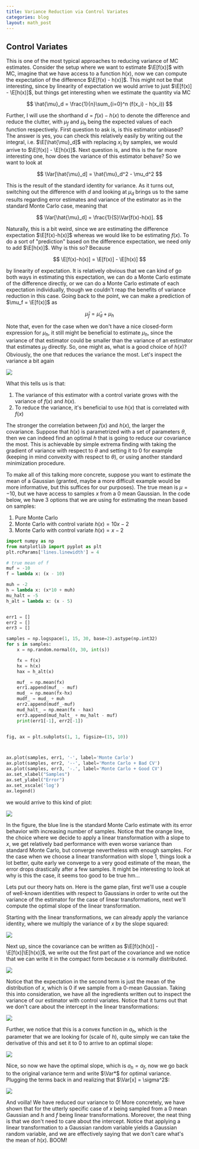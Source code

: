 ```yaml
---
title: Variance Reduction via Control Variates
categories: blog
layout: math_post
---
```

## Control Variates

This is one of the most typical approaches to reducing variance of MC estimates. Consider the setup where we want to estimate $\E[f(x)]$ with MC, imagine that we have access to a function $h(x)$, now we can compute the expectation of the difference $\E[f(x) - h(x)]$. This might not be that interesting, since by linearity of expectation we would arrive to just $\E[f(x)] - \E[h(x)]$, but things get interesting when we estimate the quantity via MC

$$
\hat{\mu}_d = \frac{1}{n}\sum_{i=0}^n (f(x_i) - h(x_i))
$$

Further, I will use the shorthand $d = f(x) - h(x)$ to denote the difference and reduce the clutter, with $\mu_f$ and $\mu_h$ being the expected values of each function respectively. First question to ask is, is this estimator unbiased? The answer is yes, you can check this relatively easily by writing out the integral, i.e. $\E[\hat{\mu}_d]$ with replacing $x_i$ by samples, we would arrive to $\E[f(x)] - \E[h(x)]$. Next question is, and this is the far more interesting one, how does the variance of this estimator behave? So we want to look at

$$
\Var[\hat{\mu}_d] = \hat{\mu}_d^2 - \mu_d^2
$$

This is the result of the standard identity for variance. As it turns out, switching out the difference with $d$ and looking at $\mu_d$ brings us to the same results regarding error estimates and variance of the estimator as in the standard Monte Carlo case, meaning that

$$
\Var[\hat{\mu}_d] = \frac{1}{S}\Var[f(x)-h(x)].
$$

Naturally, this is a bit weird, since we are estimating the difference expectation  $\E[f(x)-h(x)]$ whereas we would like to be estimating $f(x)$. To do a sort of "prediction" based on the difference expectation, we need only to add $\E[h(x)]$. Why is this so? Because

$$
\E[f(x)-h(x)] = \E[f(x)] - \E[h(x)]
$$

by linearity of expectation. It is relatively obvious that we can kind of go both ways in estimating this expectation, we can do a Monte Carlo estimate of the difference directly, or we can do a Monte Carlo estimate of each expectation individually, though we couldn't reap the benefits of variance reduction in this case. Going back to the point, we can make a prediction of $\mu_f = \E[f(x)]$ as 

$$
\hat{\mu}_f = \hat{\mu}_d + \mu_h  
$$

Note that, even for the case when we don't have a nice closed-form expression for $\mu_h$, it still might be beneficial to estimate $\mu_h$, since the variance of that estimator could be smaller than the variance of an estimator that estimates $\mu_f$ directly. So, one might as, what is a good choice of $h(x)$? Obviously, the one that reduces the variance the most. Let's inspect the variance a bit again

<div class="d-flex justify-content-center">
    <img src="http://i.imgur.com/nPSPGxl.png"  class="w-50">
</div>

What this tells us is that:
1. The variance of this estimator with a control variate grows with the variance of $f(x)$ and $h(x)$.
2. To reduce the variance, it's beneficial to use $h(x)$ that is correlated with $f(x)$

The stronger the correlation between $f(x)$ and $h(x)$, the larger the covariance. Suppose that $h(x)$ is parametrized with a set of parameters $\theta$, then we can indeed find an optimal $h$ that is going to reduce our covariance the most. This is achievable by simple extrema finding with taking the gradient of variance with respect to $\theta$ and setting it to $0$ for example (keeping in mind convexity with respect to $\theta$), or using another standard minimization procedure.

To make all of this talking more concrete, suppose you want to estimate the mean of a Gaussian (granted, maybe a more difficult example would be more informative, but this suffices for our purposes). The true mean is $\mu=-10$, but we have access to samples $x$ from a $0$ mean Gaussian. In the code below, we have 3 options that we are using for estimating the mean based on samples:
1. Pure Monte Carlo
2. Monte Carlo with control variate $h(x) = 10x - 2$
3. Monte Carlo with control variate $h(x) = x - 2$


```python
import numpy as np
from matplotlib import pyplot as plt
plt.rcParams['lines.linewidth'] = 4

# true mean of f
muf = -10
f = lambda x: (x - 10)

muh = -2
h = lambda x: (x*10 + muh)
mu_halt = -5
h_alt = lambda x: (x - 5)


err1 = []
err2 = []
err3 = []

samples = np.logspace(1, 15, 30, base=2).astype(np.int32)
for s in samples:
    x = np.random.normal(0, 30, int(s))

    fx = f(x)
    hx = h(x)
    hax = h_alt(x)

    muf_ = np.mean(fx)
    err1.append(muf_ - muf)
    mud_ = np.mean(fx-hx)
    mudf_ = mud_ + muh
    err2.append(mudf_-muf)
    mud_halt_ = np.mean(fx - hax)
    err3.append(mud_halt_ + mu_halt - muf)
    print(err1[-1], err2[-1])


fig, ax = plt.subplots(1, 1, figsize=(15, 10))



ax.plot(samples, err1, '-', label='Monte Carlo')
ax.plot(samples, err2, '--', label='Monte Carlo + Bad CV')
ax.plot(samples, err3, '-.', label='Monte Carlo + Good CV')
ax.set_xlabel("Samples")
ax.set_ylabel("Error")
ax.set_xscale('log')
ax.legend()
```

we would arrive to this kind of plot:

<div class="d-flex justify-content-center">
    <img src="https://i.imgur.com/tNrKU9g.png"  class="w-100">
</div>

In the figure, the blue line is the standard Monte Carlo estimate with its error behavior with increasing number of samples. Notice that the orange line, the choice where we decide to apply a linear transformation with a slope to $x$, we get relatively bad performance with even worse variance than standard Monte Carlo, but converge nevertheless with enough samples. For the case when we choose a linear transformation with slope 1, things look a lot better, quite early we converge to a very good estimate of the mean, the error drops drastically after a few samples. It might be interesting to look at why is this the case, it seems too good to be true hm... 


Lets put our theory hats on. Here is the game plan, first we'll use a couple of well-known identities with respect to Gaussians in order to write out the variance of the estimator for the case of linear transformations, next we'll compute the optimal slope of the linear transformation.


Starting with the linear transformations, we can already apply the variance identity, where we multiply the variance of $x$ by the slope squared:
<div class="d-flex justify-content-center">
    <img src="https://i.imgur.com/YXiuik6.png"  class="w-75">
</div>

Next up, since the covariance can be written as $\E[f(x)h(x)] - \E[f(x)]\E[h(x)]$,  we write out the first part of the covariance and we notice that we can write it in the compact form because $x$ is normally distributed. 

<div class="d-flex justify-content-center">
    <img src="https://i.imgur.com/LySbDpn.png"  class="w-75">
</div>

Notice that the expectation in the second term is just the mean of the distribution of $x$, which is 0 if we sample from a 0-mean Gaussian. Taking this into consideration, we have all the ingredients written out to inspect the variance of our estimator with control variates. Notice that it turns out that we don't care about the intercept in the linear transformations:

<div class="d-flex justify-content-center">
    <img src="https://i.imgur.com/3yhxDLz.png"  class="w-75">
</div>

Further, we notice that this is a convex function in $a_h$, which is the parameter that we are looking for (scale of $h$), quite simply we can take the derivative of this and set it to 0 to arrive to an optimal slope:

<div class="d-flex justify-content-center">
    <img src="https://i.imgur.com/QjcBfm6.png"  class="w-75">
</div>

Nice, so now we have the optimal slope, which is $a_h = a_f$, now we go back to the original variance term and write $\Var*$ for optimal variance. Plugging the terms back in and realizing that $\Var[x] = \sigma^2$:

<div class="d-flex justify-content-center">
    <img src="https://i.imgur.com/VG2UEAj.png"  class="w-75">
</div>

And voilla! We have reduced our variance to $0$! More concretely, we have shown that for the utterly specific case of $x$ being sampled from a 0 mean Gaussian and $h$ and $f$ being linear transformations. Moreover, the neat thing is that we don't need to care about the intercept. Notice that applying a linear transformation to a Gaussian random variable yields a Gaussian random variable, and we are effectively saying that we don't care what's the mean of $h(x)$. BOOM!